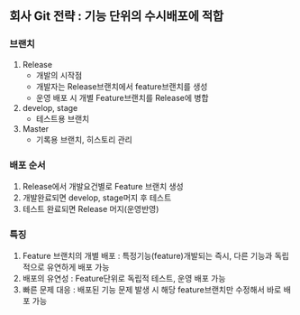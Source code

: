 ## 회사 Git 전략 : 기능 단위의 수시배포에 적합

### 브랜치
1. Release 
    - 개발의 시작점
    - 개발자는 Release브랜치에서 feature브랜치를 생성
    - 운영 배포 시 개별 Feature브랜치를 Release에 병합
2. develop, stage
    - 테스트용 브랜치
3. Master
    - 기록용 브랜치, 히스토리 관리

### 배포 순서
1. Release에서 개발요건별로 Feature 브랜치 생성
2. 개발완료되면 develop, stage머지 후 테스트
3. 테스트 완료되면 Release 머지(운영반영)

### 특징
1. Feature 브랜치의 개별 배포 : 특정기능(feature)개발되는 즉시, 다른 기능과 독립적으로 유연하게 배포 가능
2. 배포의 유연성 : Feature단위로 독립적 테스트, 운영 배포 가능
3. 빠른 문제 대응 : 배포된 기능 문제 발생 시 해당 feature브랜치만 수정해서 바로 배포 가능

